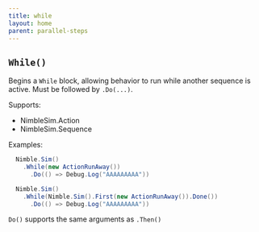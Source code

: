 ```yaml
---
title: while
layout: home
parent: parallel-steps
---
```


## `While()`

Begins a `While` block, allowing behavior to run while another sequence is active. Must be followed by `.Do(...)`.

Supports:

  - NimbleSim.Action
  - NimbleSim.Sequence

Examples:

```csharp
  Nimble.Sim()
    .While(new ActionRunAway())
      .Do(() => Debug.Log("AAAAAAAAA"))
```

```csharp
  Nimble.Sim()
    .While(Nimble.Sim().First(new ActionRunAway()).Done())
      .Do(() => Debug.Log("AAAAAAAAA"))
```

`Do()` supports the same arguments as `.Then()`
